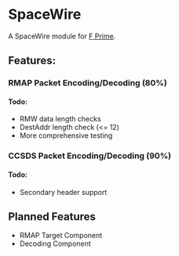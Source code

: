 # SpaceWire

A SpaceWire module for [F Prime](https://github.com/nasa/fprime).

## Features:
### RMAP Packet Encoding/Decoding (80%)
#### Todo:
* RMW data length checks
* DestAddr length check (<= 12)
* More comprehensive testing

### CCSDS Packet Encoding/Decoding (90%)
#### Todo:
* Secondary header support

## Planned Features
* RMAP Target Component
* Decoding Component
